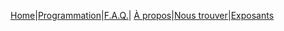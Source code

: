 [Home](index.md)|[Programmation](Programmation.md)|[F.A.Q.](Questions.md)| [À propos](Aboutus.md)|[Nous trouver](Whereto.md)|[Exposants](Exposants.md)
